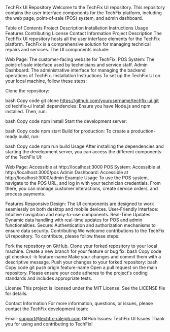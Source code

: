 TechFix UI Repository
Welcome to the TechFix UI repository. This repository contains the user interface components for the TechFix platform, including the web page, point-of-sale (POS) system, and admin dashboard.

Table of Contents
Project Description
Installation Instructions
Usage
Features
Contributing
License
Contact Information
Project Description
The TechFix UI repository hosts all the user interface elements for the TechFix platform. TechFix is a comprehensive solution for managing technical repairs and services. The UI components include:

Web Page: The customer-facing website for TechFix.
POS System: The point-of-sale interface used by technicians and service staff.
Admin Dashboard: The administrative interface for managing the backend operations of TechFix.
Installation Instructions
To set up the TechFix UI on your local machine, follow these steps:

Clone the repository:

bash
Copy code
git clone https://github.com/yourusername/techfix-ui.git
cd techfix-ui
Install dependencies:
Ensure you have Node.js and npm installed. Then, run:

bash
Copy code
npm install
Start the development server:

bash
Copy code
npm start
Build for production:
To create a production-ready build, run:

bash
Copy code
npm run build
Usage
After installing the dependencies and starting the development server, you can access the different components of the TechFix UI:

Web Page: Accessible at http://localhost:3000
POS System: Accessible at http://localhost:3000/pos
Admin Dashboard: Accessible at http://localhost:3000/admin
Example Usage
To use the POS system, navigate to the POS URL, and log in with your technician credentials. From there, you can manage customer interactions, create service orders, and process payments.

Features
Responsive Design: The UI components are designed to work seamlessly on both desktop and mobile devices.
User-Friendly Interface: Intuitive navigation and easy-to-use components.
Real-Time Updates: Dynamic data handling with real-time updates for POS and admin functionalities.
Secure: Authentication and authorization mechanisms to ensure data security.
Contributing
We welcome contributions to the TechFix UI repository. To contribute, please follow these steps:

Fork the repository on GitHub.
Clone your forked repository to your local machine.
Create a new branch for your feature or bug fix:
bash
Copy code
git checkout -b feature-name
Make your changes and commit them with a descriptive message.
Push your changes to your forked repository:
bash
Copy code
git push origin feature-name
Open a pull request on the main repository.
Please ensure your code adheres to the project's coding standards and includes appropriate tests.

License
This project is licensed under the MIT License. See the LICENSE file for details.

Contact Information
For more information, questions, or issues, please contact the TechFix development team:

Email: support@techfix-raleigh.com
GitHub Issues: TechFix UI Issues
Thank you for using and contributing to TechFix!

